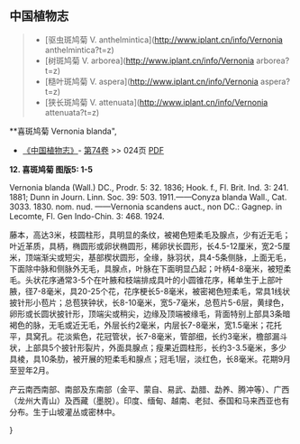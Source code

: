 

## 中国植物志

> * [驱虫斑鸠菊  V.  anthelmintica](http://www.iplant.cn/info/Vernonia anthelmintica?t=z)
> * [树斑鸠菊  V.  arborea](http://www.iplant.cn/info/Vernonia arborea?t=z)
> * [糙叶斑鸠菊  V.  aspera](http://www.iplant.cn/info/Vernonia aspera?t=z)
> * [狭长斑鸠菊  V.  attenuata](http://www.iplant.cn/info/Vernonia attenuata?t=z)

**喜斑鸠菊 Vernonia blanda",

* [《中国植物志》](http://www.iplant.cn/frps)- [第74卷](http://www.iplant.cn/frps/vol/74) >> 024页 [PDF](http://www.iplant.cn/frps/pdf/74/024.PDF)

**12. 喜斑鸠菊 图版5: 1-5**

Vernonia blanda (Wall.) DC., Prodr. 5: 32. 1836; Hook. f., Fl. Brit. Ind. 3: 241. 1881; Dunn in Journ. Linn. Soc. 39: 503. 1911.——Conyza blanda Wall., Cat. 3033. 1830. nom. nud. ——Vernonia scandens auct., non DC.: Gagnep. in Lecomte, Fl. Gen Indo-Chin. 3: 468. 1924.

藤本，高达3米，枝圆柱形，具明显的条纹，被褐色短柔毛及腺点，少有近无毛；叶近革质，具柄，椭圆形或卵状椭圆形，稀卵状长圆形，长4.5-12厘米，宽2-5厘米，顶端渐尖或短尖，基部楔状圆形，全缘，脉羽状，具4-5条侧脉，上面无毛，下面除中脉和侧脉外无毛，具腺点，叶脉在下面明显凸起；叶柄4-8毫米，被短柔毛。头状花序通常3-5个在叶腋和枝端排成具叶的小圆锥花序，稀单生于上部叶腋，径7-8毫米，具20-25个花，花序梗长5-8毫米，被密褐色短柔毛，常具1线状披针形小苞片；总苞狭钟状，长8-10毫米，宽5-7毫米，总苞片5-6层，黄绿色，卵形或长圆状披针形，顶端尖或稍尖，边缘及顶端被缘毛，背面特别上部具3条暗褐色的脉，无毛或近无毛，外层长约2毫米，内层长7-8毫米，宽1.5毫米；花托平，具窝孔。花淡紫色，花冠管状，长7-8毫米，管部细，长约3毫米，檐部漏斗状，上部具5个披针形裂片，外面具腺点；瘦果近圆柱形，长约3-3.5毫米，多少具棱，具10条肋，被开展的短柔毛和腺点；冠毛1层，淡红色，长8毫米。花期9月至翌年2月。

产云南西南部、南部及东南部（金平、蒙自、易武、勐腊、勐养、腾冲等）、广西（龙州大青山）及西藏（墨脱）。印度、缅甸、越南、老挝、泰国和马来西亚也有分布。生于山坡灌丛或密林中。

}